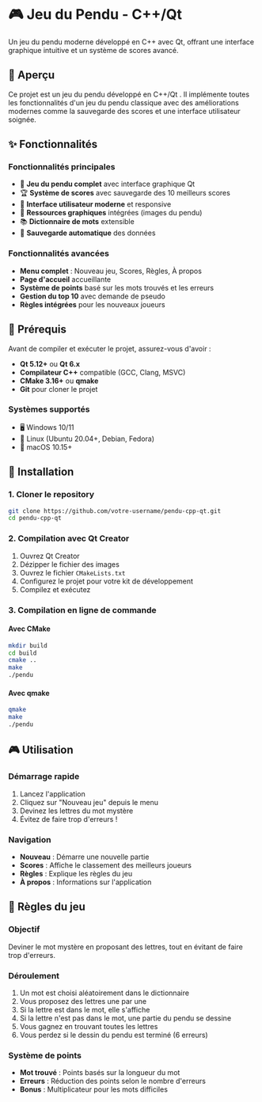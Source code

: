 # 🎮 Jeu du Pendu - C++/Qt

Un jeu du pendu moderne développé en C++ avec Qt, offrant une interface graphique intuitive et un système de scores avancé.

## 🎯 Aperçu

Ce projet est un jeu du pendu développé en C++/Qt . Il implémente toutes les fonctionnalités d'un jeu du pendu classique avec des améliorations modernes comme la sauvegarde des scores et une interface utilisateur soignée.

## ✨ Fonctionnalités

### Fonctionnalités principales
- 🎲 **Jeu du pendu complet** avec interface graphique Qt
- 🏆 **Système de scores** avec sauvegarde des 10 meilleurs scores
- 📱 **Interface utilisateur moderne** et responsive
- 🎨 **Ressources graphiques** intégrées (images du pendu)
- 📚 **Dictionnaire de mots** extensible
- 💾 **Sauvegarde automatique** des données

### Fonctionnalités avancées
- **Menu complet** : Nouveau jeu, Scores, Règles, À propos
- **Page d'accueil** accueillante
- **Système de points** basé sur les mots trouvés et les erreurs
- **Gestion du top 10** avec demande de pseudo
- **Règles intégrées** pour les nouveaux joueurs

## 🔧 Prérequis

Avant de compiler et exécuter le projet, assurez-vous d'avoir :

- **Qt 5.12+** ou **Qt 6.x**
- **Compilateur C++** compatible (GCC, Clang, MSVC)
- **CMake 3.16+** ou **qmake**
- **Git** pour cloner le projet

### Systèmes supportés
- 🖥️ Windows 10/11
- 🐧 Linux (Ubuntu 20.04+, Debian, Fedora)
- 🍎 macOS 10.15+

## 🚀 Installation

### 1. Cloner le repository
```bash
git clone https://github.com/votre-username/pendu-cpp-qt.git
cd pendu-cpp-qt
```

### 2. Compilation avec Qt Creator
1. Ouvrez Qt Creator
2. Dézipper le fichier des images
2. Ouvrez le fichier `CMakeLists.txt` 
4. Configurez le projet pour votre kit de développement
5. Compilez et exécutez

### 3. Compilation en ligne de commande

#### Avec CMake
```bash
mkdir build
cd build
cmake ..
make
./pendu
```

#### Avec qmake
```bash
qmake
make
./pendu
```

## 🎮 Utilisation

### Démarrage rapide
1. Lancez l'application
2. Cliquez sur "Nouveau jeu" depuis le menu
3. Devinez les lettres du mot mystère
4. Évitez de faire trop d'erreurs !

### Navigation
- **Nouveau** : Démarre une nouvelle partie
- **Scores** : Affiche le classement des meilleurs joueurs
- **Règles** : Explique les règles du jeu
- **À propos** : Informations sur l'application


## 📖 Règles du jeu

### Objectif
Deviner le mot mystère en proposant des lettres, tout en évitant de faire trop d'erreurs.

### Déroulement
1. Un mot est choisi aléatoirement dans le dictionnaire
2. Vous proposez des lettres une par une
3. Si la lettre est dans le mot, elle s'affiche
4. Si la lettre n'est pas dans le mot, une partie du pendu se dessine
5. Vous gagnez en trouvant toutes les lettres
6. Vous perdez si le dessin du pendu est terminé (6 erreurs)

### Système de points
- **Mot trouvé** : Points basés sur la longueur du mot
- **Erreurs** : Réduction des points selon le nombre d'erreurs
- **Bonus** : Multiplicateur pour les mots difficiles


